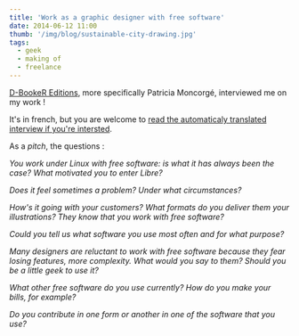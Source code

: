 ```yaml
---
title: 'Work as a graphic designer with free software'
date: 2014-06-12 11:00
thumb: '/img/blog/sustainable-city-drawing.jpg'
tags:
  - geek
  - making of
  - freelance
---
```


[D-BookeR Editions](http://www.d-booker.fr/), more specifically Patricia Moncorgé, interviewed me on my work !

It's in french, but you are welcome to [read the automaticaly translated interview if you're intersted](http://www.google.com/translate?hl=en&ie=UTF8&sl=fr&tl=en&u=http%3A%2F%2Fwww.d-booker.fr%2Fcontent%2F62-exercer-le-metier-de-graphiste-avec-des-logiciels-libres).

As a *pitch*, the questions :

*You work under Linux with free software: is what it has always been the case? What motivated you to enter Libre?*

*Does it feel sometimes a problem? Under what circumstances?*

*How's it going with your customers? What formats do you deliver them your illustrations? They know that you work with free software?*

*Could you tell us what software you use most often and for what purpose?*

*Many designers are reluctant to work with free software because they fear losing features, more complexity. What would you say to them? Should you be a little geek to use it?*

*What other free software do you use currently? How do you make your bills, for example?*

*Do you contribute in one form or another in one of the software that you use?*

